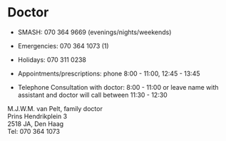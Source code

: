 Doctor
======

 - SMASH: 070 364 9669  (evenings/nights/weekends)

 - Emergencies: 070 364 1073 (1)

 - Holidays: 070 311 0238

 - Appointments/prescriptions:
   phone 8:00 - 11:00, 12:45 - 13:45

 - Telephone Consultation with doctor: 8:00 - 11:00 or
   leave name with assistant and doctor will call between 11:30 - 12:30


M.J.W.M. van Pelt, family doctor  
Prins Hendrikplein 3  
2518 JA, Den Haag  
Tel: 070 364 1073
